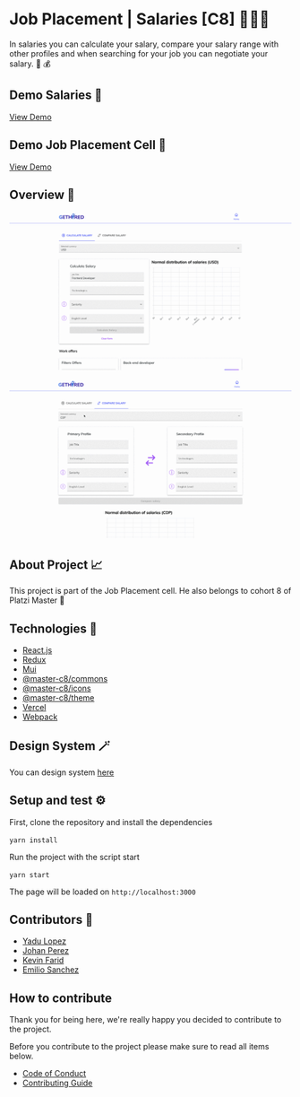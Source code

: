# Job Placement | Salaries [C8] 💸💸💸

In salaries you can calculate your salary, compare your salary range with other profiles and when searching for your job you can negotiate your salary. 💚 💰

## Demo Salaries 🚀

[View Demo](https://salaries.get-hired.work/)

## Demo Job Placement Cell 🚀

[View Demo](https://get-hired.work/)

## Overview 🔖

![Img overview project](public/calculate.gif)

![Img overview project](public/comparate.gif)

## About Project 📈

This project is part of the Job Placement cell. He also belongs to cohort 8 of Platzi Master 💚

## Technologies 🔧

-   [React.js](https://reactjs.org/)
-   [Redux](https://redux.js.org/)
-   [Mui](https://mui.com/)
-   [@master-c8/commons](https://www.npmjs.com/package/@master-c8/commons)
-   [@master-c8/icons](https://www.npmjs.com/package/@master-c8/icons)
-   [@master-c8/theme](https://www.npmjs.com/package/@master-c8/theme)
-   [Vercel](https://vercel.com/)
-   [Webpack](https://webpack.js.org/)

## Design System 🪄

You can design system [here](https://www.figma.com/file/JbToDZz42lRNoZFCdDxya5/Standards?node-id=0%3A1)

## Setup and test ⚙️

First, clone the repository and install the dependencies

`yarn install`

Run the project with the script start

`yarn start`

The page will be loaded on `http://localhost:3000`

## Contributors 📧

-   [Yadu Lopez](https://www.linkedin.com/in/yadu-lopez/)
-   [Johan Perez](https://www.linkedin.com/in/johannpereze/)
-   [Kevin Farid](https://www.linkedin.com/in/kevfarid/)
-   [Emilio Sanchez](https://www.linkedin.com/in/emlez/)

## How to contribute

Thank you for being here, we're really happy you decided to contribute to the project.

Before you contribute to the project please make sure to read all items below.

-   [Code of Conduct](/CODE_OF_CONDUCT.md)
-   [Contributing Guide](/CONTRIBUTING.md)
